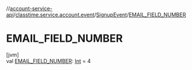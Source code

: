 //[account-service-api](../../../index.md)/[classtime.service.account.event](../index.md)/[SignupEvent](index.md)/[EMAIL_FIELD_NUMBER](-e-m-a-i-l_-f-i-e-l-d_-n-u-m-b-e-r.md)

# EMAIL_FIELD_NUMBER

[jvm]\
val [EMAIL_FIELD_NUMBER](-e-m-a-i-l_-f-i-e-l-d_-n-u-m-b-e-r.md): [Int](https://kotlinlang.org/api/latest/jvm/stdlib/kotlin/-int/index.html) = 4
